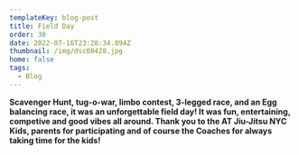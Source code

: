 ```yaml
---
templateKey: blog-post
title: Field Day
order: 30
date: 2022-07-16T23:28:34.894Z
thumbnail: /img/dsc08428.jpg
home: false
tags:
  - Blog
---
```

**Scavenger Hunt, tug-o-war, limbo contest, 3-legged race, and an Egg balancing race, it was an unforgettable field day! It was fun, entertaining, competive and good vibes all around. Thank you to the AT Jiu-Jitsu NYC Kids, parents for participating and of course the Coaches for always taking time for the kids!**

